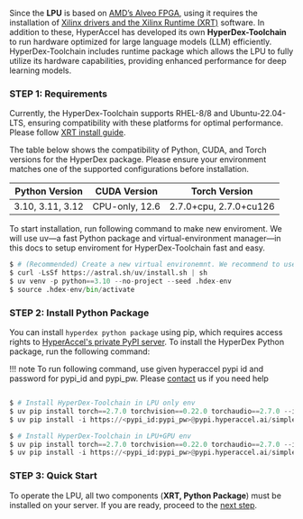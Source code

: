 <!---
Copyright 2024 The HyperAccel Inc. All rights reserved.
-->

Since the **LPU** is based on [AMD’s Alveo FPGA](https://www.amd.com/ko/products/accelerators/alveo/u55c/a-u55c-p00g-pq-g.html#get-started), using it requires the installation of [Xilinx drivers and the Xilinx Runtime (XRT)](https://www.xilinx.com/support/download/index.html/content/xilinx/en/downloadNav/alveo/u55c.html) software. In addition to these, HyperAccel has developed its own **HyperDex-Toolchain** to run hardware optimized for large language models (LLM) efficiently. HyperDex-Toolchain includes runtime package which allows the LPU to fully utilize its hardware capabilities, providing enhanced performance for deep learning models.


### STEP 1: Requirements

Currently, the HyperDex-Toolchain supports RHEL-8/8 and Ubuntu-22.04-LTS, ensuring compatibility with these platforms for optimal performance. Please follow [XRT install guide](./_install_xrt.md).

The table below shows the compatibility of Python, CUDA, and Torch versions for the HyperDex package. Please ensure your environment matches one of the supported configurations before installation.

| **Python Version** | **CUDA Version** | **Torch Version**     |
|---------------------|------------------|------------------------|
| 3.10, 3.11, 3.12    | CPU-only, 12.6   | 2.7.0+cpu, 2.7.0+cu126 |

To start installation, run following command to make new enviroment.
We will use uv—a fast Python package and virtual-environment manager—in this docs to setup enviroment for HyperDex-Toolchain fast and easy.

```python
$ # (Recommended) Create a new virtual environemnt. We recommend to use uv(https://docs.astral.sh/uv/)
$ curl -LsSf https://astral.sh/uv/install.sh | sh
$ uv venv -p python==3.10 --no-project --seed .hdex-env
$ source .hdex-env/bin/activate
```

### STEP 2: Install Python Package

You can install `hyperdex python package` using pip, which requires access rights to [HyperAccel's private PyPI server](https://pypi.hyperaccel.ai). To install the HyperDex Python package, run the following command:


!!! note
    To run following command, use given hyperaccel pypi id and password for pypi_id and pypi_pw.
    Please [contact](mailto:support@hyperaccel.ai) us if you need help

```python

$ # Install HyperDex-Toolchain in LPU only env
$ uv pip install torch==2.7.0 torchvision==0.22.0 torchaudio==2.7.0 --index-url https://download.pytorch.org/whl/cpu
$ uv pip install -i https://<pypi_id:pypi_pw>@pypi.hyperaccel.ai/simple hyperdex-toolchain==1.5.1+cpu

$ # Install HyperDex-Toolchain in LPU+GPU env
$ uv pip install torch==2.7.0 torchvision==0.22.0 torchaudio==2.7.0 --index-url https://download.pytorch.org/whl/cu126
$ uv pip install -i https://<pypi_id:pypi_pw>@pypi.hyperaccel.ai/simple hyperdex-toolchain==1.5.1+cu126
```

### STEP 3: Quick Start

To operate the LPU, all two components (**XRT, Python Package**) must be installed on your server. If you are ready, proceed to the [next step](./quick_start.md).